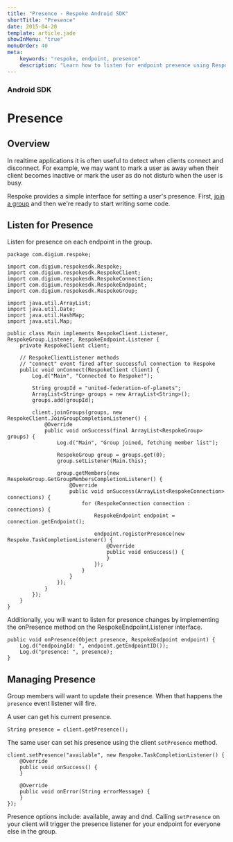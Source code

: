 ```yaml
---
title: "Presence - Respoke Android SDK"
shortTitle: "Presence"
date: 2015-04-20
template: article.jade
showInMenu: "true"
menuOrder: 40
meta:
    keywords: "respoke, endpoint, presence"
    description: "Learn how to listen for endpoint presence using Respoke"
---
```


### Android SDK
# Presence

## Overview

In realtime applications it is often useful to detect when clients connect and disconnect. For example, we may want to mark a user as away when their client becomes inactive or mark the user as do not disturb when the user is busy.

Respoke provides a simple interface for setting a user's presence. First, [join a group](/client/android/guide/group-joining.html) and then we're ready to start writing some code.

## Listen for Presence

Listen for presence on each endpoint in the group.

    package com.digium.respoke;

    import com.digium.respokesdk.Respoke;
    import com.digium.respokesdk.RespokeClient;
    import com.digium.respokesdk.RespokeConnection;
    import com.digium.respokesdk.RespokeEndpoint;
    import com.digium.respokesdk.RespokeGroup;

    import java.util.ArrayList;
    import java.util.Date;
    import java.util.HashMap;
    import java.util.Map;

    public class Main implements RespokeClient.Listener, RespokeGroup.Listener, RespokeEndpoint.Listener {
        private RespokeClient client;

        // RespokeClientListener methods
        // "connect" event fired after successful connection to Respoke
        public void onConnect(RespokeClient client) {
            Log.d("Main", "Connected to Respoke!");
            
            String groupId = "united-federation-of-planets";
            ArrayList<String> groups = new ArrayList<String>();
            groups.add(groupId);
            
            client.joinGroups(groups, new RespokeClient.JoinGroupCompletionListener() {
                @Override
                public void onSuccess(final ArrayList<RespokeGroup> groups) {
                    Log.d("Main", "Group joined, fetching member list");
                    
                    RespokeGroup group = groups.get(0);
                    group.setListener(Main.this);
                    
                    group.getMembers(new RespokeGroup.GetGroupMembersCompletionListener() {
                        @Override
                        public void onSuccess(ArrayList<RespokeConnection> connections) {
                            for (RespokeConnection connection : connections) {
                                RespokeEndpoint endpoint = connection.getEndpoint();
                                
                                endpoint.registerPresence(new Respoke.TaskCompletionListener() {
                                    @Override
                                    public void onSuccess() {
                                    }
                                });
                            }
                        }
                    });
                }
            });
        }
    }
    
Additionally, you will want to listen for presence changes by implementing the onPresence method on the RespokeEndpoiint.Listener interface.

    public void onPresence(Object presence, RespokeEndpoint endpoint) {
        Log.d("endpoingId: ", endpoint.getEndpointID());
        Log.d("presence: ", presence);
    }

## Managing Presence

Group members will want to update their presence. When that happens the `presence` event listener will fire.

A user can get his current presence.

    String presence = client.getPresence();
    
The same user can set his presence using the client `setPresence` method.
    
    client.setPresence("available", new Respoke.TaskCompletionListener() {
        @Override
        public void onSuccess() {
        }

        @Override
        public void onError(String errorMessage) {
        }
    });
    
Presence options include: available, away and dnd. Calling `setPresence` on your client will trigger the presence listener for your endpoint for everyone else in the group.

